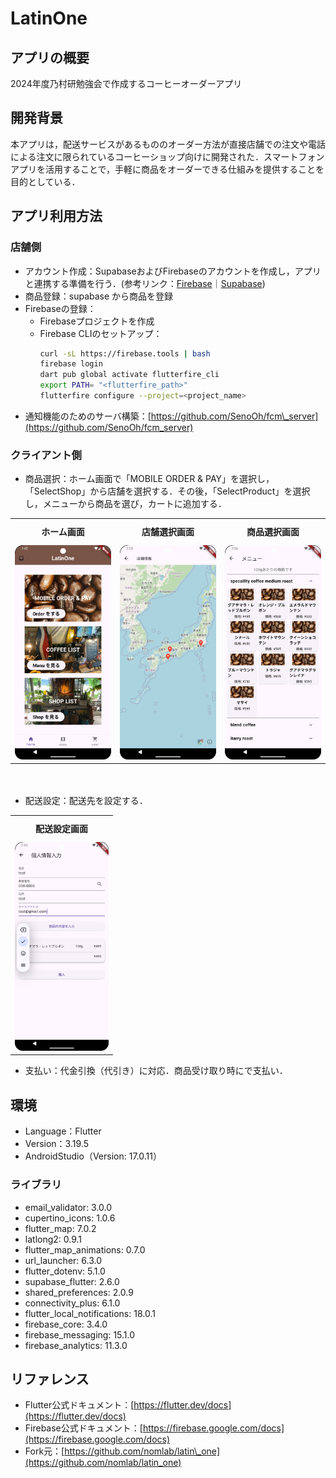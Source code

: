 # LatinOne
## アプリの概要

2024年度乃村研勉強会で作成するコーヒーオーダーアプリ

## 開発背景

本アプリは，配送サービスがあるもののオーダー方法が直接店舗での注文や電話による注文に限られているコーヒーショップ向けに開発された．スマートフォンアプリを活用することで，手軽に商品をオーダーできる仕組みを提供することを目的としている．

## アプリ利用方法

### 店舗側

- アカウント作成：SupabaseおよびFirebaseのアカウントを作成し，アプリと連携する準備を行う．(参考リンク：[Firebase](https://firebase.google.com/)｜[Supabase](https://supabase.com/))
- 商品登録：supabase から商品を登録
- Firebaseの登録：
  - Firebaseプロジェクトを作成
  - Firebase CLIのセットアップ：
    ```bash
    curl -sL https://firebase.tools | bash
    firebase login
    dart pub global activate flutterfire_cli
    export PATH= "<flutterfire_path>"
    flutterfire configure --project=<project_name>
    ```
- 通知機能のためのサーバ構築：[https://github.com/SenoOh/fcm\_server](https://github.com/SenoOh/fcm_server)

### クライアント側

- 商品選択：ホーム画面で「MOBILE ORDER & PAY」を選択し，「SelectShop」から店舗を選択する．その後，「SelectProduct」を選択し，メニューから商品を選び，カートに追加する．



<table>
  <tr>
    <th style="padding: 10px;">ホーム画面</th>
    <th style="padding: 10px;">店舗選択画面</th>
    <th style="padding: 10px;">商品選択画面</th>
  </tr>
  <tr>
    <td><img src="assets/images/home_screen.png" width="200"></td>
    <td><img src="assets/images/shop_screen.png" width="200"></td>
    <td><img src="assets/images/product_screen.png" width="200"></td>
  </tr>
</table>
　

- 配送設定：配送先を設定する．

<table>
  <tr>
    <th style="padding: 10px;">配送設定画面</th>
  </tr>
  <tr>
    <td><img src="assets/images/sending_screen.png" width="150"></td>
  </tr>
</table>

- 支払い：代金引換（代引き）に対応．商品受け取り時にで支払い．

## 環境

- Language：Flutter
- Version：3.19.5
- AndroidStudio（Version: 17.0.11）

### ライブラリ

- email\_validator: 3.0.0
- cupertino\_icons: 1.0.6
- flutter\_map: 7.0.2
- latlong2: 0.9.1
- flutter\_map\_animations: 0.7.0
- url\_launcher: 6.3.0
- flutter\_dotenv: 5.1.0
- supabase\_flutter: 2.6.0
- shared\_preferences: 2.0.9
- connectivity\_plus: 6.1.0
- flutter\_local\_notifications: 18.0.1
- firebase\_core: 3.4.0
- firebase\_messaging: 15.1.0
- firebase\_analytics: 11.3.0

## リファレンス

- Flutter公式ドキュメント：[https://flutter.dev/docs](https://flutter.dev/docs)
- Firebase公式ドキュメント：[https://firebase.google.com/docs](https://firebase.google.com/docs)
- Fork元：[https://github.com/nomlab/latin\_one](https://github.com/nomlab/latin_one)


